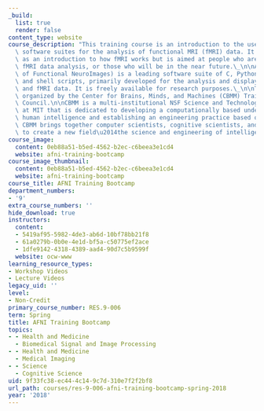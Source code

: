 ```yaml
---
_build:
  list: true
  render: false
content_type: website
course_description: "This training course is an introduction to the use of the AFNI\
  \ software suites for the analysis of functional MRI (fMRI) data. It is not intended\
  \ as an introduction to how fMRI works but is aimed at people who are already doing\
  \ fMRI data analysis, or those who will be in the near future.\_\n\nAFNI (Analysis\
  \ of Functional NeuroImages) is a leading software suite of C, Python, and R programs\
  \ and shell scripts, primarily developed for the analysis and display of anatomical\
  \ and fMRI data. It is freely available for research purposes.\_\n\nThis event was\
  \ organized by the Center for Brains, Minds, and Machines (CBMM) Trainee Leadership\
  \ Council.\n\nCBMM is a multi-institutional NSF Science and Technology Center headquartered\
  \ at MIT that is dedicated to developing a computationally based understanding of\
  \ human intelligence and establishing an engineering practice based on that understanding.\
  \ CBMM brings together computer scientists, cognitive scientists, and neuroscientists\
  \ to create a new field\u2014the science and engineering of intelligence."
course_image:
  content: 0eb88a51-b5ed-4562-b2ec-c6beea3e1cd4
  website: afni-training-bootcamp
course_image_thumbnail:
  content: 0eb88a51-b5ed-4562-b2ec-c6beea3e1cd4
  website: afni-training-bootcamp
course_title: AFNI Training Bootcamp
department_numbers:
- '9'
extra_course_numbers: ''
hide_download: true
instructors:
  content:
  - 5419af95-5982-4de3-ab6d-10bf78bb21f8
  - 61a0279b-0b0e-4e1d-bf5a-c50775ef2ace
  - 1dfe9142-4318-4389-aad4-90d7c5b9599f
  website: ocw-www
learning_resource_types:
- Workshop Videos
- Lecture Videos
legacy_uid: ''
level:
- Non-Credit
primary_course_number: RES.9-006
term: Spring
title: AFNI Training Bootcamp
topics:
- - Health and Medicine
  - Biomedical Signal and Image Processing
- - Health and Medicine
  - Medical Imaging
- - Science
  - Cognitive Science
uid: 9f33fc38-ec44-4c14-9c7d-310e7f2f2bf8
url_path: courses/res-9-006-afni-training-bootcamp-spring-2018
year: '2018'
---
```

